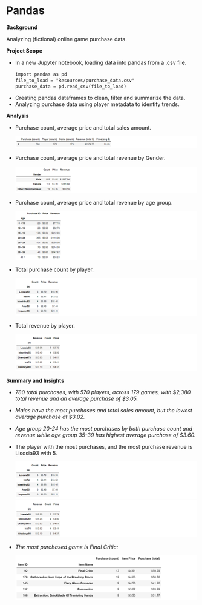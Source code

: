 # Pandas

**Background**

Analyzing (fictional) online game purchase data.

**Project Scope**
- In a new Jupyter notebook, loading data into pandas from a .csv file.
   ```
   import pandas as pd
   file_to_load = "Resources/purchase_data.csv"
   purchase_data = pd.read_csv(file_to_load)
   ```
- Creating pandas dataframes to clean, filter and summarize the data.
- Analyzing purchase data using player metadata to identify trends.

**Analysis**
- Purchase count, average price and total sales amount. 

   ![pandas](Images/purchases.png)
- Purchase count, average price and total revenue by Gender. 
   
   ![pandas](Images/gender.png)
- Purchase count, average price and total revenue by age group. 
   
   ![pandas](Images/age.png)
- Total purchase count by player.
   
   ![count](Images/player_count.png)
- Total revenue by player.

   ![count](Images/player_revenue.png)

**Summary and Insights**
- *780 total purchases, with 570 players, across 179 games, with $2,380 total revenue and an average purchase of $3.05.*
 
- *Males have the most purchases and total sales amount, but the lowest average purchase at $3.02.*

- *Age group 20-24 has the most purchases by both purchase count and revenue while age group 35-39 has highest average purchase of $3.60.*

- The player with the most purchases, and the most purchase revenue is Lisosia93 with 5.

   ![Top 5 Games Purchased](Images/player_count.png)
   ![Top 5 Games Purchased](Images/player_revenue.png)

- *The most purchased game is Final Critic:*

   ![Top 5 Games Purchased](Images/most_popular.png)

<!-- **Conclusion**

Futher action, data exploration and limitations. -->